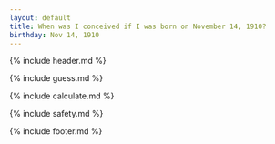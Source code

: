 ```yaml
---
layout: default
title: When was I conceived if I was born on November 14, 1910?
birthday: Nov 14, 1910
---
```


{% include header.md %}

{% include guess.md %}

{% include calculate.md %}

{% include safety.md %}

{% include footer.md %}



